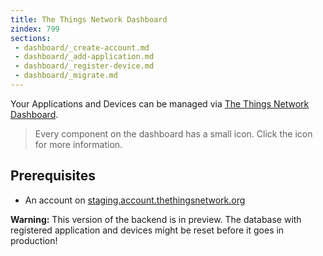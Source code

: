 ```yaml
---
title: The Things Network Dashboard
zindex: 799
sections:
 - dashboard/_create-account.md
 - dashboard/_add-application.md
 - dashboard/_register-device.md
 - dashboard/_migrate.md
---
```

Your Applications and Devices can be managed via [The Things Network Dashboard](https://preview.dashboard.thethingsnetwork.org).

> Every component on the dashboard has a small <i class="fa fa-question-circle"></i> icon. Click the icon for more information.

## Prerequisites

* An account on [staging.account.thethingsnetwork.org](https://staging.account.thethingsnetwork.org)

<div class="alert alert-warning"><strong>Warning:</strong> This version of the backend is in preview. The database with registered application and devices might be reset before it goes in production!</div>
